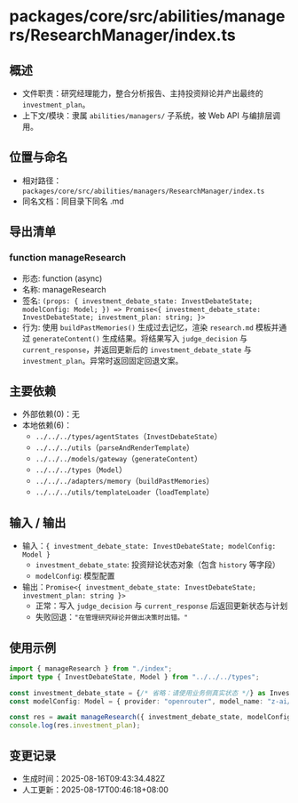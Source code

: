 # packages/core/src/abilities/managers/ResearchManager/index.ts

## 概述

- 文件职责：研究经理能力，整合分析报告、主持投资辩论并产出最终的 `investment_plan`。
- 上下文/模块：隶属 `abilities/managers/` 子系统，被 Web API 与编排层调用。

## 位置与命名

- 相对路径：`packages/core/src/abilities/managers/ResearchManager/index.ts`
- 同名文档：同目录下同名 .md

## 导出清单

### function manageResearch

- 形态: function (async)
- 名称: manageResearch
- 签名: `(props: { investment_debate_state: InvestDebateState; modelConfig: Model; }) => Promise<{ investment_debate_state: InvestDebateState; investment_plan: string; }>`
- 行为: 使用 `buildPastMemories()` 生成过去记忆，渲染 `research.md` 模板并通过 `generateContent()` 生成结果。将结果写入 `judge_decision` 与 `current_response`，并返回更新后的 `investment_debate_state` 与 `investment_plan`。异常时返回固定回退文案。

## 主要依赖

- 外部依赖(0)：无
- 本地依赖(6)：
  - `../../../types/agentStates`（`InvestDebateState`）
  - `../../../utils`（`parseAndRenderTemplate`）
  - `../../../models/gateway`（`generateContent`）
  - `../../../types`（`Model`）
  - `../../../adapters/memory`（`buildPastMemories`）
  - `../../../utils/templateLoader`（`loadTemplate`）

## 输入 / 输出

- 输入：`{ investment_debate_state: InvestDebateState; modelConfig: Model }`
  - `investment_debate_state`: 投资辩论状态对象（包含 `history` 等字段）
  - `modelConfig`: 模型配置
- 输出：`Promise<{ investment_debate_state: InvestDebateState; investment_plan: string }>`
  - 正常：写入 `judge_decision` 与 `current_response` 后返回更新状态与计划
  - 失败回退：`"在管理研究辩论并做出决策时出错。"`

## 使用示例

```ts
import { manageResearch } from "./index";
import type { InvestDebateState, Model } from "../../../types";

const investment_debate_state = {/* 省略：请使用业务侧真实状态 */} as InvestDebateState;
const modelConfig: Model = { provider: "openrouter", model_name: "z-ai/glm-4.5-air:free" };

const res = await manageResearch({ investment_debate_state, modelConfig });
console.log(res.investment_plan);
```

## 变更记录

- 生成时间：2025-08-16T09:43:34.482Z
- 人工更新：2025-08-17T00:46:18+08:00
